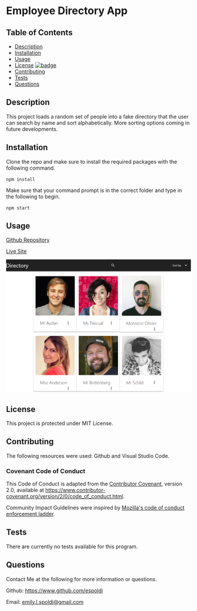 # Employee Directory App

## Table of Contents

* [Description](#Description)
* [Installation](#Installation)
* [Usage](#Usage)
* [License](#License) [![badge](https://img.shields.io/badge/License-MIT-yellow.svg)](https://opensource.org/licenses/MIT)
* [Contributing](#Contributing)
* [Tests](#Tests)
* [Questions](#Questions)

## Description

This project loads a random set of people into a fake directory that the user can search by name and sort alphabetically. More sorting options coming in future developments.

## Installation

Clone the repo and make sure to install the required packages with the following command.

    npm install

Make sure that your command prompt is in the correct folder and type in the following to begin.

    npm start

## Usage

[Github Repository](https://github.com/espoldi/EmployeeDirectory)

[Live Site](https://espoldi.github.io/EmployeeDirectory)

![Website Screenshot](/directory.png)

## License

This project is protected under MIT License.

## Contributing

The following resources were used: Github and Visual Studio Code.

### Covenant Code of Conduct

This Code of Conduct is adapted from the [Contributor Covenant][homepage],
version 2.0, available at
https://www.contributor-covenant.org/version/2/0/code_of_conduct.html.

Community Impact Guidelines were inspired by [Mozilla's code of conduct
enforcement ladder](https://github.com/mozilla/diversity).

[homepage]: https://www.contributor-covenant.org

## Tests

There are currently no tests available for this program.

## Questions

Contact Me at the following for more information or questions.

Github: https://www.github.com/espoldi

Email: emily.l.spoldi@gmail.com